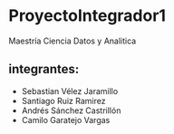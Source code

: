 # ProyectoIntegrador1
Maestría Ciencia Datos y Analitica
## integrantes:
- Sebastian Vélez Jaramillo
- Santiago Ruiz Ramirez
- Andrés Sánchez Castrillón
- Camilo Garatejo Vargas

